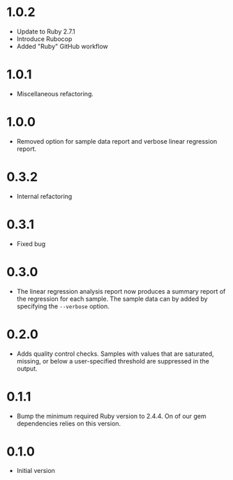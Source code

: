 # 1.0.2

* Update to Ruby 2.7.1
* Introduce Rubocop
* Added "Ruby" GitHub workflow

# 1.0.1

* Miscellaneous refactoring.

# 1.0.0

* Removed option for sample data report and verbose linear regression report.

# 0.3.2

* Internal refactoring

# 0.3.1

* Fixed bug

# 0.3.0

* The linear regression analysis report now produces a summary report of the
  regression for each sample. The sample data can by added by specifying the
  `--verbose` option.

# 0.2.0

* Adds quality control checks. Samples with values that are saturated,
  missing, or below a user-specified threshold are suppressed in the output.

# 0.1.1

* Bump the minimum required Ruby version to 2.4.4. On of our gem dependencies
  relies on this version.

# 0.1.0

* Initial version
